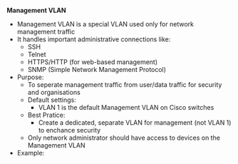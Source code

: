 **Management VLAN**
- Management VLAN is a special VLAN used only for network management traffic
- It handles important administrative connections like:
	- SSH
	- Telnet
	- HTTPS/HTTP (for web-based management)
	- SNMP (Simple Network Management Protocol)
- Purpose:
	- To seperate management traffic from user/data traffic for security and organisations
	- Default settings:
		- VLAN 1 is the default Management VLAN on Cisco switches
	- Best Pratice:
		- Create a dedicated, separate VLAN for management (not VLAN 1) to enchance security
	- Only network administrator should have access to devices on the Management VLAN
- Example: